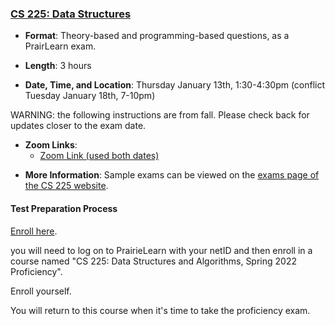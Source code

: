 <!--
7/6/2018 -- waf@illinois.edu
- Initial update.
-->

### <a name="CS225" class="anchor"></a>[CS 225: Data Structures](https://courses.engr.illinois.edu/cs225/)

* **Format**: Theory-based and programming-based questions, as a PrairLearn exam.
<!--- -->
* **Length**: 3 hours
<!--- -->
* **Date, Time, and Location**:   Thursday January 13th, 1:30-4:30pm (conflict Tuesday January 18th, 7-10pm)
  
<!--- -->

WARNING:  the following instructions are from fall.   Please check back for updates closer to the exam date.

* **Zoom Links**: 
   * [Zoom Link (used both dates)](https://illinois.zoom.us/j/87912672981?pwd=c1BYT1FoWFNUUWV1Z0YwWENOZ3pVZz09)
<!--- -->
* **More Information**: Sample exams can be viewed on the [exams page of the CS 225 website](https://courses.engr.illinois.edu/cs225/sp2018//exams/#practice-exams).

#### Test Preparation Process

[Enroll here](https://prairielearn.engr.illinois.edu/pl/enroll).
<!--- -->
you will need to log on to PrairieLearn with your netID and then enroll in a
course named "CS 225: Data Structures and Algorithms, Spring 2022 Proficiency".
<!--- -->
Enroll yourself.
<!--- -->
You will return to this course when it's time to take the proficiency
exam.

